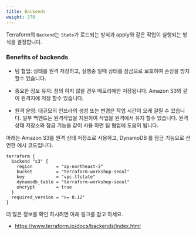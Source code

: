 ```yaml
---
title: Backends
weight: 370
---
```


Terraform의 `Backend`는 `State`가 로드되는 방식과 apply와 같은 작업이 실행되는 방식을 결정합니다.

### Benefits of backends

* 팀 협업: 상태를 원격 저장하고, 실행중 일때 상태를 잠금으로 보호하여 손상을 방지 할수 있습니다.

* 중요한 정보 유지: 정의 하지 않을 경우 메모리에만 저장됩니다. Amazon S3와 같이 원격지에 저장 할수 있습니다.

* 원격 운영: 대규모의 인프라의 생성 또는 변경은 작업 시간이 오래 걸릴 수 있습니다. 일부 백엔드는 원격작업을 지원하여 작업을 원격에서 유지 할수 있습니다. 원격 상태 저장소와 잠금 기능을 같이 사용 하면 팀 협업에 도움이 됩니다.

아래는 Amazon S3를 원격 상태 저장소로 사용하고, DynamoDB 를 잠금 기능으로 선언한 예시 코드입니다.

```
terraform {
  backend "s3" {
    region         = "ap-northeast-2"
    bucket         = "terraform-workshop-seoul"
    key            = "vpc.tfstate"
    dynamodb_table = "terraform-workshop-seoul"
    encrypt        = true
  }
  required_version = ">= 0.12"
}
```

더 많은 정보를 확인 하시려면 아래 링크를 참고 하세요.

* https://www.terraform.io/docs/backends/index.html
